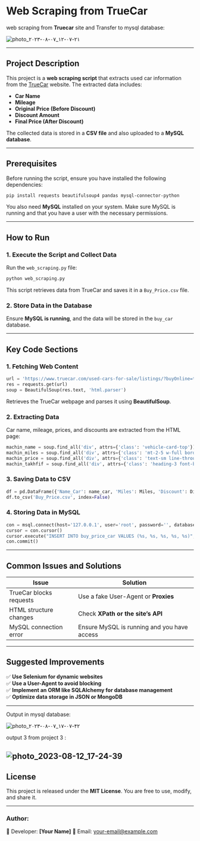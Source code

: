 
# Web Scraping from TrueCar

web scraping from **Truecar** site  and Transfer to mysql database:

![photo_۲۰۲۳-۰۸-۰۷_۱۲-۰۷-۲۱](https://github.com/Peyman2012/web-scraping-from-truecar-site-/assets/88220773/f6a2eb6a-ba5c-428f-ad3f-95bc647b3304)

---

## **Project Description**
This project is a **web scraping script** that extracts used car information from the [TrueCar](https://www.truecar.com/used-cars-for-sale/listings/?buyOnline=true) website. The extracted data includes:
- **Car Name**
- **Mileage**
- **Original Price (Before Discount)**
- **Discount Amount**
- **Final Price (After Discount)**

The collected data is stored in a **CSV file** and also uploaded to a **MySQL database**.

---
## **Prerequisites**
Before running the script, ensure you have installed the following dependencies:
```bash
pip install requests beautifulsoup4 pandas mysql-connector-python
```
You also need **MySQL** installed on your system. Make sure MySQL is running and that you have a user with the necessary permissions.

---
## **How to Run**

### 1. **Execute the Script and Collect Data**
Run the `web_scraping.py` file:
```bash
python web_scraping.py
```
This script retrieves data from TrueCar and saves it in a `Buy_Price.csv` file.

### 2. **Store Data in the Database**
Ensure **MySQL is running**, and the data will be stored in the `buy_car` database.

---
## **Key Code Sections**

### **1. Fetching Web Content**
```python
url = 'https://www.truecar.com/used-cars-for-sale/listings/?buyOnline=true'
res = requests.get(url)
soup = BeautifulSoup(res.text, 'html.parser')
```
Retrieves the TrueCar webpage and parses it using **BeautifulSoup**.

### **2. Extracting Data**
Car name, mileage, prices, and discounts are extracted from the HTML page:
```python
machin_name = soup.find_all('div', attrs={'class': 'vehicle-card-top'})
machin_miles = soup.find_all('div', attrs={'class': 'mt-2-5 w-full border-t pt-2-5'})
machin_price = soup.find_all('div', attrs={'class': 'text-sm line-through'})
machin_takhfif = soup.find_all('div', attrs={'class': 'heading-3 font-bold'})
```

### **3. Saving Data to CSV**
```python
df = pd.DataFrame({'Name_Car': name_car, 'Miles': Miles, 'Discount': Discount, 'With_Discount': with_discount, 'Purchase_price': Purchase_price})
df.to_csv('Buy_Price.csv', index=False)
```

### **4. Storing Data in MySQL**
```python
con = msql.connect(host='127.0.0.1', user='root', password='', database='buy_car')
cursor = con.cursor()
cursor.execute("INSERT INTO buy_price_car VALUES (%s, %s, %s, %s, %s)", tuple(row))
con.commit()
```

---
## **Common Issues and Solutions**
| Issue | Solution |
|-----------------|-------------------------------------------------|
| TrueCar blocks requests | Use a fake User-Agent or **Proxies** |
| HTML structure changes | Check **XPath or the site’s API** |
| MySQL connection error | Ensure MySQL is running and you have access |

---
## **Suggested Improvements**
✅ **Use Selenium for dynamic websites**<br>
✅ **Use a User-Agent to avoid blocking**<br>
✅ **Implement an ORM like SQLAlchemy for database management**<br>
✅ **Optimize data storage in JSON or MongoDB**

---
Output in mysql database:

![photo_۲۰۲۳-۰۸-۰۷_۱۷-۰۷-۴۲](https://github.com/Peyman2012/web-scraping-from-truecar-site-/assets/88220773/b67e3899-ad2c-4f98-a4e1-5950bdaad8cf)

output 3 from project 3 :

![photo_2023-08-12_17-24-39](https://github.com/Peyman2012/web-scraping-from-truecar-site-/assets/88220773/17defbc7-59a6-4f33-abde-a063e60de31c)
---
## **License**
This project is released under the **MIT License**. You are free to use, modify, and share it.

---
### **Author:**
🚀 Developer: **[Your Name]**
📧 Email: your-email@example.com








